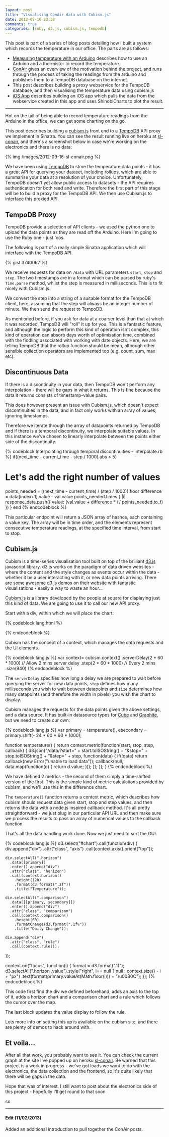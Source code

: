 ```yaml
---
layout: post
title: "Visualising ConAir data with Cubism.js"
date: 2012-09-16 22:38
comments: true
categories: [ruby, d3.js, cubism.js, tempodb] 
---
```


This post is part of a series of blog posts detailing how I built a system
which records the temperature in our office. The parts are as follows:

- [Measuring temperature with an Arduino](/blog/2012/09/23/measuring-the-temperature-with-an-arduino-and-a-thermistor/)
describes how to use an Arduino and a thermistor to record the temperature.
- [ConAir](/blog/2012/09/14/conair-the-quest-for-reasonable-office-air-con/)
gives an overview of the motivation behind the project, and runs through the
process of taking the readings from the arduino and publishes them to a TempoDB
database on the internet.
- This post describes building a proxy webservice for the TempoDB database, and
then visualising the temperature data using cubism.js
- [iOS App](/blog/2012/12/11/an-ios-app-for-plotting-live-data-conair-ios/)
describes building an iOS app which pulls the data from the webservice created
in this app and uses ShinobiCharts to plot the result.

---


Hot on the tail of being able to record temperature readings from the
Arduino in the office, we can get some charting on the go.

This post describes building a [cubism.js](http://square.github.com/cubism)
front end to a [TempoDB](http://tempo-db.com/) API proxy we implement in
Sinatra. You can see the result running live on heroku at
[sl-conair](http://sl-conair.herokuapp.com/), and there's a screenshot
below in case we're working on the electronics and there is no data:

{% img /images/2012-09-16-sl-conair.png %}

We have been using [TempoDB](http://tempo-db.com/) to store the temperature
data points - it has a great API for querying your dataset, including
rollups, which are able to summarise your data at a resolution of your choice.
Unfortunately, TempoDB doesn't yet allow public access to datasets - the
API requires authentication for both read and write. Therefore the first
part of this stage will be to build a proxy for the TempoDB API. We then
use Cubism.js to interface this proxied API.

<!-- more -->

## TempoDB Proxy

TempoDB provide a selection of API clients - we used the python one to upload
the data points as they are read off the Arduino. Here I'm going to use the
Ruby one - just 'cos.

The following is part of a really simple Sinatra application which will
interface with the TempoDB API.

{% gist 3740067 %} 

We receive requests for data on `/data` with URL parameters `start`, `stop` and
`step`. The two timestamps are in a format which can be parsed by ruby's `Time.parse`
method, whilst the step is measured in milliseconds. This is to fit nicely with
Cubism.js.

We convert the step into a string of a suitable format for the TempoDB client,
here, assuming that the step will always be an integer number of minute. We then
send the request to TempoDB.

As mentioned before, if you ask for data at a coarser level than that
at which it was recorded, TempoDB will "roll" it up for you. This is a
fantastic feature, and although the logic to perform this kind of operation isn't
complex, this kind of operation can absorb days worth of optimisation time,
combined with the fiddling associated with working with date objects. Here,
we are telling TempoDB that the rollup function should be mean, although
other sensible collection operators are implemented too (e.g. count, sum,
max etc).

## Discontinuous Data

If there is a discontinuity in your data, then TempoDB won't perform
any interpolation - there will be gaps in what it returns. This is fine because
the data it returns consists of timestamp-value pairs.

This does however present an issue with Cubism.js, which doesn't expect
discontinuities in the data, and in fact only works with an array of values,
ignoring timestamps.

Therefore we iterate through the array of datapoints returned by TempoDB
and if there is a temporal discontinuity, we interpolate suitable values. In this
instance we've chosen to linearly interpolate between the points either side
of the discontinuity.

{% codeblock Interpolating through temporal discontinuities - interpolate.rb %}
if((next_time - current_time - step / 1000).abs > 5)
  # Let's add the right number of values
  points_needed = ((next_time - current_time) / (step / 1000)).floor
  difference = data[index+1].value - val.value
  points_needed.times { |i| response_data.push({ value: (val.value + difference * i / points_needed.to_f) }) }
end
{% endcodeblock %}

This particular endpoint will return a JSON array of hashes, each containing a
value key. The array will be in time order, and the elements represent
consecutive temperature readings, at the specified time interval, from start
to stop.


## Cubism.js

Cubism is a time-series visualisation tool built on top of the brilliant
[d3.js](http://d3js.org/) javascript library. d3.js works on the paradigm
of data driven websites - where the content and the style changes as events
occur within the data - whether it be a user interacting with it, or new
data points arriving. There are some awesome d3.js demos on their website
with fantastic visualisations - easily a way to waste an hour...

[Cubism.js](http://square.github.com/cubism) is a library developed by the
people at square for displaying just this kind of data. We are going to use
it to call our new API proxy.

Start with a div, within which we will place the chart:

{% codeblock lang:html %}
<div id="chart"></div>
{% endcodeblock %}

Cubism has the concept of a context, which manages the data requests and the 
UI elements.

{% codeblock lang:js %}
var context= cubism.context()
    .serverDelay(2 * 60 * 1000) // Allow 2 mins server delay
    .step(2 * 60 * 1000) // Every 2 mins
    .size(940)
{% endcodeblock %}

The `serverDelay` specifies how long a delay we are prepared to wait before
querying the server for new data points, `step` defines how many milliseconds
you wish to wait between datapoints and `size` determines how many datapoints
(and therefore the width in pixels) you wish the chart to display.

Cubism manages the requests for the data points given the above settings, and
a data source. It has built-in datasource types for [Cube](http://square.github.com/cube)
and [Graphite](http://graphite.wikidot.com), but we need to create our own:

{% codeblock lang:js %}
var primary = temperature(),
    esecondary = primary.shift(- 24 * 60 * 60 * 1000);

function temperature() {
  return context.metric(function(start, stop, step, callback) {
    d3.json("/data/?start=" + start.toISOString()
      + "&stop=" + stop.toISOString()
      + "&step=" + step, function(data) {
        if(!data) return callback(new Error("unable to load data"));
        callback(null, data.map(function(d) { return d.value; }));
      });
  });
}
{% endcodeblock %}

We have defined 2 metrics - the second of them simply a time-shifted version of the
first. This is the simple kind of metric calculations provided by cubism, and
we'll use this in the difference chart.

The `temperature()` function returns a context metric, which describes
how cubism should request data given start, stop and step values, and then
returns the data with a node.js inspired callback method. It's all pretty
straightforward - we just plug in our particular API URL and then make sure
we process the results to pass an array of numerical values to the callback function.

That's all the data handling work done. Now we just need to sort the GUI.

{% codeblock lang:js %}
d3.select("#chart").call(function(div) {
    div.append("div")
      .attr("class", "axis")
      .call(context.axis().orient("top"));
    
    div.selectAll(".horizon")
      .data([primary])
      .enter().append("div")
      .attr("class", "horizon")
      .call(context.horizon()
        .height(120)
        .format(d3.format(".2f"))
        .title("Temperature"));

    div.selectAll(".comparison")
      .data([[primary, secondary]])
      .enter().append("div")
      .attr("class", "comparison")
      .call(context.comparison()
        .height(60)
        .formatChange(d3.format(".1f%"))
        .title("Daily Change"));

    div.append("div")
      .attr("class", "rule")
      .call(context.rule());
});

context.on("focus", function(i) {
    format = d3.format(".1f");
    d3.selectAll(".horizon .value").style("right", i== null ? null : context.size() - i + "px")
      .text(format(primary.valueAt(Math.floor(i))) + "\u00B0C");
});
{% endcodeblock %}

This code first find the div we defined beforehand, adds an axis to the top
of it, adds a horizon chart and a comparison chart and a rule which follows the
cursor over the map.

The last block updates the value display to follow the rule.

Lots more info on setting this up is available on the cubism site, and there are plenty
of demos to hack around with.

## Et voila...

After all that work, you probably want to see it. You can check the current graph
at the site I've popped up on heroku [sl-conair](http://sl-conair.herokuapp.com/).
Be warned that this project is a work in progress - we've got loads we want to do
with the electronics, the data collection and the frontend, so it's quite likely that
there will be gaps in the data.

Hope that was of interest. I still want to post about the electronics side of this
project - hopefully I'll get round to that soon

sx

---


#### Edit (11/02/2013)
Added an additional introduction to pull together the ConAir posts.

